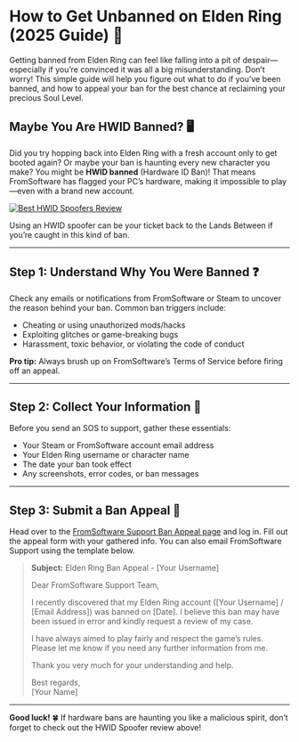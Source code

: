 <h1 id="how-to-get-unbanned-on-elden-ring-2025-guide-">How to Get Unbanned on Elden Ring (2025 Guide) 🚀</h1>
<p>Getting banned from Elden Ring can feel like falling into a pit of despair—especially if you’re convinced it was all a big misunderstanding. Don’t worry! This simple guide will help you figure out what to do if you’ve been banned, and how to appeal your ban for the best chance at reclaiming your precious Soul Level.</p>
<h2 id="maybe-you-are-hwid-banned-">Maybe You Are HWID Banned? 🖥️</h2>
<p>Did you try hopping back into Elden Ring with a fresh account only to get booted again? Or maybe your ban is haunting every new character you make? You might be <strong>HWID banned</strong> (Hardware ID Ban)! That means FromSoftware has flagged your PC’s hardware, making it impossible to play—even with a brand new account.</p>
<p><a href="https://hwid-spoofer.mystrikingly.com/"><img src="https://img.shields.io/badge/Best%20HWID%20Spoofers-Read%20Review-brightgreen?style=for-the-badge&amp;logo=origin" alt="Best HWID Spoofers Review"></a></p>
<p>Using an HWID spoofer can be your ticket back to the Lands Between if you’re caught in this kind of ban.</p>
<hr>
<h2 id="step-1-understand-why-you-were-banned-">Step 1: Understand Why You Were Banned ❓</h2>
<p>Check any emails or notifications from FromSoftware or Steam to uncover the reason behind your ban. Common ban triggers include:  </p>
<ul>
<li>Cheating or using unauthorized mods/hacks  </li>
<li>Exploiting glitches or game-breaking bugs  </li>
<li>Harassment, toxic behavior, or violating the code of conduct  </li>
</ul>
<p><strong>Pro tip:</strong> Always brush up on FromSoftware’s Terms of Service before firing off an appeal.</p>
<hr>
<h2 id="step-2-collect-your-information-">Step 2: Collect Your Information 📝</h2>
<p>Before you send an SOS to support, gather these essentials:  </p>
<ul>
<li>Your Steam or FromSoftware account email address  </li>
<li>Your Elden Ring username or character name  </li>
<li>The date your ban took effect  </li>
<li>Any screenshots, error codes, or ban messages  </li>
</ul>
<hr>
<h2 id="step-3-submit-a-ban-appeal-">Step 3: Submit a Ban Appeal 📧</h2>
<p>Head over to the <a href="https://help.ea.com/en/help/account/information-about-banned-or-suspended-accounts/">FromSoftware Support Ban Appeal page</a> and log in. Fill out the appeal form with your gathered info. You can also email FromSoftware Support using the template below.</p>
<blockquote>
<p><strong>Subject:</strong> Elden Ring Ban Appeal - [Your Username]  </p>
<p>Dear FromSoftware Support Team,  </p>
<p>I recently discovered that my Elden Ring account ([Your Username] / [Email Address]) was banned on [Date]. I believe this ban may have been issued in error and kindly request a review of my case.  </p>
<p>I have always aimed to play fairly and respect the game’s rules. Please let me know if you need any further information from me.  </p>
<p>Thank you very much for your understanding and help.  </p>
<p>Best regards,<br>[Your Name]</p>
</blockquote>
<hr>
<p><strong>Good luck!</strong> 🍀 If hardware bans are haunting you like a malicious spirit, don’t forget to check out the HWID Spoofer review above!</p>
